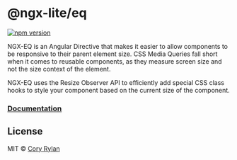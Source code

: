 # @ngx-lite/eq

[![npm version](https://badge.fury.io/js/%40ngx-lite%2Feq.svg)](https://badge.fury.io/js/%40ngx-lite%2Feq)

NGX-EQ is an Angular Directive that makes it easier to allow
components to be responsive to their parent element size.
CSS Media Queries fall short when it comes to reusable components,
as they measure screen size and not the size context of the element.

NGX-EQ uses the Resize Observer API to efficiently add special
CSS class hooks to style your component based on the current
size of the component.

### [Documentation]()

## License

MIT © [Cory Rylan](https://coryrylan.com)